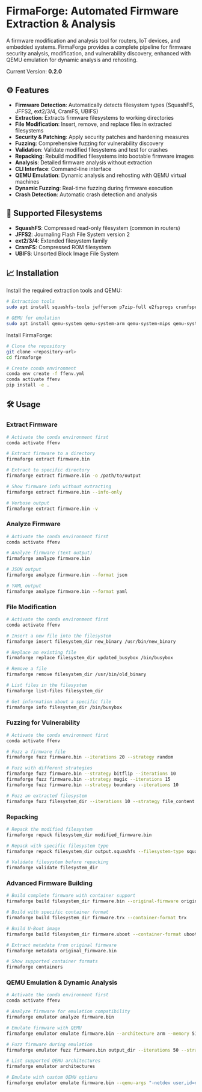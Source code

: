 # FirmaForge: Automated Firmware Extraction & Analysis

A firmware modification and analysis tool for routers, IoT devices, and embedded systems. FirmaForge provides a complete pipeline for firmware security analysis, modification, and vulnerability discovery, enhanced with QEMU emulation for dynamic analysis and rehosting.

Current Version: **0.2.0**

## ⚙️ Features

- **Firmware Detection**: Automatically detects filesystem types (SquashFS, JFFS2, ext2/3/4, CramFS, UBIFS)
- **Extraction**: Extracts firmware filesystems to working directories
- **File Modification**: Insert, remove, and replace files in extracted filesystems
- **Security & Patching**: Apply security patches and hardening measures
- **Fuzzing**: Comprehensive fuzzing for vulnerability discovery
- **Validation**: Validate modified filesystems and test for crashes
- **Repacking**: Rebuild modified filesystems into bootable firmware images
- **Analysis**: Detailed firmware analysis without extraction
- **CLI Interface**: Command-line interface
- **QEMU Emulation**: Dynamic analysis and rehosting with QEMU virtual machines
- **Dynamic Fuzzing**: Real-time fuzzing during firmware execution
- **Crash Detection**: Automatic crash detection and analysis

## 📁 Supported Filesystems

- **SquashFS**: Compressed read-only filesystem (common in routers)
- **JFFS2**: Journaling Flash File System version 2
- **ext2/3/4**: Extended filesystem family
- **CramFS**: Compressed ROM filesystem
- **UBIFS**: Unsorted Block Image File System

## 📈 Installation

Install the required extraction tools and QEMU:

```bash
# Extraction tools
sudo apt install squashfs-tools jefferson p7zip-full e2fsprogs cramfsprogs ubi-utils

# QEMU for emulation
sudo apt install qemu-system qemu-system-arm qemu-system-mips qemu-system-x86
```

Install FirmaForge:

```bash
# Clone the repository
git clone <repository-url>
cd firmaforge

# Create conda environment
conda env create -f ffenv.yml
conda activate ffenv
pip install -e .
```

## 🛠️ Usage

### Extract Firmware

```bash
# Activate the conda environment first
conda activate ffenv

# Extract firmware to a directory
firmaforge extract firmware.bin

# Extract to specific directory
firmaforge extract firmware.bin -o /path/to/output

# Show firmware info without extracting
firmaforge extract firmware.bin --info-only

# Verbose output
firmaforge extract firmware.bin -v
```

### Analyze Firmware

```bash
# Activate the conda environment first
conda activate ffenv

# Analyze firmware (text output)
firmaforge analyze firmware.bin

# JSON output
firmaforge analyze firmware.bin --format json

# YAML output
firmaforge analyze firmware.bin --format yaml
```

### File Modification

```bash
# Activate the conda environment first
conda activate ffenv

# Insert a new file into the filesystem
firmaforge insert filesystem_dir new_binary /usr/bin/new_binary

# Replace an existing file
firmaforge replace filesystem_dir updated_busybox /bin/busybox

# Remove a file
firmaforge remove filesystem_dir /usr/bin/old_binary

# List files in the filesystem
firmaforge list-files filesystem_dir

# Get information about a specific file
firmaforge info filesystem_dir /bin/busybox
```

### Fuzzing for Vulnerability

```bash
# Activate the conda environment first
conda activate ffenv

# Fuzz a firmware file
firmaforge fuzz firmware.bin --iterations 20 --strategy random

# Fuzz with different strategies
firmaforge fuzz firmware.bin --strategy bitflip --iterations 10
firmaforge fuzz firmware.bin --strategy magic --iterations 15
firmaforge fuzz firmware.bin --strategy boundary --iterations 10

# Fuzz an extracted filesystem
firmaforge fuzz filesystem_dir --iterations 10 --strategy file_content
```

### Repacking

```bash
# Repack the modified filesystem
firmaforge repack filesystem_dir modified_firmware.bin

# Repack with specific filesystem type
firmaforge repack filesystem_dir output.squashfs --filesystem-type squashfs

# Validate filesystem before repacking
firmaforge validate filesystem_dir
```

### Advanced Firmware Building

```bash
# Build complete firmware with container support
firmaforge build filesystem_dir firmware.bin --original-firmware original.bin

# Build with specific container format
firmaforge build filesystem_dir firmware.trx --container-format trx

# Build U-Boot image
firmaforge build filesystem_dir firmware.uboot --container-format uboot

# Extract metadata from original firmware
firmaforge metadata original_firmware.bin

# Show supported container formats
firmaforge containers
```

### QEMU Emulation & Dynamic Analysis

```bash
# Activate the conda environment first
conda activate ffenv

# Analyze firmware for emulation compatibility
firmaforge emulator analyze firmware.bin

# Emulate firmware with QEMU
firmaforge emulator emulate firmware.bin --architecture arm --memory 512M

# Fuzz firmware during emulation
firmaforge emulator fuzz firmware.bin output_dir --iterations 50 --strategy random

# List supported QEMU architectures
firmaforge emulator architectures

# Emulate with custom QEMU options
firmaforge emulator emulate firmware.bin --qemu-args "-netdev user,id=net0 -device rtl8139,netdev=net0"
```
